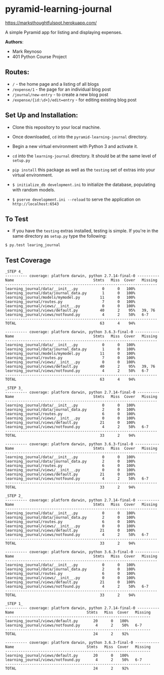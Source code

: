 # pyramid-learning-journal

https://marksthoughtfulspot.herokuapp.com/

A simple Pyramid app for listing and displaying expenses.

**Authors**:

- Mark Reynoso
- 401 Python Course Project

## Routes:

- `/` - the home page and a listing of all blogs
- `/expense/1` - the page for an individual blog post
- `/journal/new-entry` - to create a new blog post
- `/expense/{id:\d+}/edit=entry` - for editing existing blog post

## Set Up and Installation:

- Clone this repository to your local machine.

- Once downloaded, `cd` into the `pyramid-learning-journal` directory.

- Begin a new virtual environment with Python 3 and activate it.

- `cd` into the `learning-journal` directory. It should be at the same level of `setup.py`

- `pip install` this package as well as the `testing` set of extras into your virtual environment.

- `$ initialize_db development.ini` to initialize the database, populating with random models.

- `$ pserve development.ini --reload` to serve the application on `http://localhost:6543`

## To Test

- If you have the `testing` extras installed, testing is simple. If you're in the same directory as `setup.py` type the following:

```
$ py.test learing_journal
```

## Test Coverage

```
_STEP 4_
---------- coverage: platform darwin, python 2.7.14-final-0 ----------
Name                                    Stmts   Miss  Cover   Missing
---------------------------------------------------------------------
learning_journal/data/__init__.py           0      0   100%
learning_journal/data/journal_data.py       1      0   100%
learning_journal/models/mymodel.py         11      0   100%
learning_journal/routes.py                  7      0   100%
learning_journal/views/__init__.py          0      0   100%
learning_journal/views/default.py          40      2    95%   39, 76
learning_journal/views/notfound.py          4      2    50%   6-7
---------------------------------------------------------------------
TOTAL                                      63      4    94%

---------- coverage: platform darwin, python 3.6.3-final-0 -----------
Name                                    Stmts   Miss  Cover   Missing
---------------------------------------------------------------------
learning_journal/data/__init__.py           0      0   100%
learning_journal/data/journal_data.py       1      0   100%
learning_journal/models/mymodel.py         11      0   100%
learning_journal/routes.py                  7      0   100%
learning_journal/views/__init__.py          0      0   100%
learning_journal/views/default.py          40      2    95%   39, 76
learning_journal/views/notfound.py          4      2    50%   6-7
---------------------------------------------------------------------
TOTAL                                      63      4    94%

_STEP 3_
---------- coverage: platform darwin, python 2.7.14-final-0 ----------
Name                                    Stmts   Miss  Cover   Missing
---------------------------------------------------------------------
learning_journal/data/__init__.py           0      0   100%
learning_journal/data/journal_data.py       2      0   100%
learning_journal/routes.py                  6      0   100%
learning_journal/views/__init__.py          0      0   100%
learning_journal/views/default.py          21      0   100%
learning_journal/views/notfound.py          4      2    50%   6-7
---------------------------------------------------------------------
TOTAL                                      33      2    94%

---------- coverage: platform darwin, python 3.6.3-final-0 -----------
Name                                    Stmts   Miss  Cover   Missing
---------------------------------------------------------------------
learning_journal/data/__init__.py           0      0   100%
learning_journal/data/journal_data.py       2      0   100%
learning_journal/routes.py                  6      0   100%
learning_journal/views/__init__.py          0      0   100%
learning_journal/views/default.py          21      0   100%
learning_journal/views/notfound.py          4      2    50%   6-7
---------------------------------------------------------------------
TOTAL                                      33      2    94%

_STEP 2_
---------- coverage: platform darwin, python 2.7.14-final-0 ----------
Name                                    Stmts   Miss  Cover   Missing
---------------------------------------------------------------------
learning_journal/data/__init__.py           0      0   100%
learning_journal/data/journal_data.py       2      0   100%
learning_journal/routes.py                  6      0   100%
learning_journal/views/__init__.py          0      0   100%
learning_journal/views/default.py          21      0   100%
learning_journal/views/notfound.py          4      2    50%   6-7
---------------------------------------------------------------------
TOTAL                                      33      2    94%

---------- coverage: platform darwin, python 3.6.3-final-0 -----------
Name                                    Stmts   Miss  Cover   Missing
---------------------------------------------------------------------
learning_journal/data/__init__.py           0      0   100%
learning_journal/data/journal_data.py       2      0   100%
learning_journal/routes.py                  6      0   100%
learning_journal/views/__init__.py          0      0   100%
learning_journal/views/default.py          21      0   100%
learning_journal/views/notfound.py          4      2    50%   6-7
---------------------------------------------------------------------
TOTAL                                      33      2    94%

_STEP 1_
---------- coverage: platform darwin, python 2.7.14-final-0 ----------
Name                                 Stmts   Miss  Cover   Missing
------------------------------------------------------------------
learning_journal/views/default.py       20      0   100%
learning_journal/views/notfound.py       4      2    50%   6-7
------------------------------------------------------------------
TOTAL                                   24      2    92%

---------- coverage: platform darwin, python 3.6.3-final-0 -----------
Name                                 Stmts   Miss  Cover   Missing
------------------------------------------------------------------
learning_journal/views/default.py       20      0   100%
learning_journal/views/notfound.py       4      2    50%   6-7
------------------------------------------------------------------
TOTAL                                   24      2    92%

```